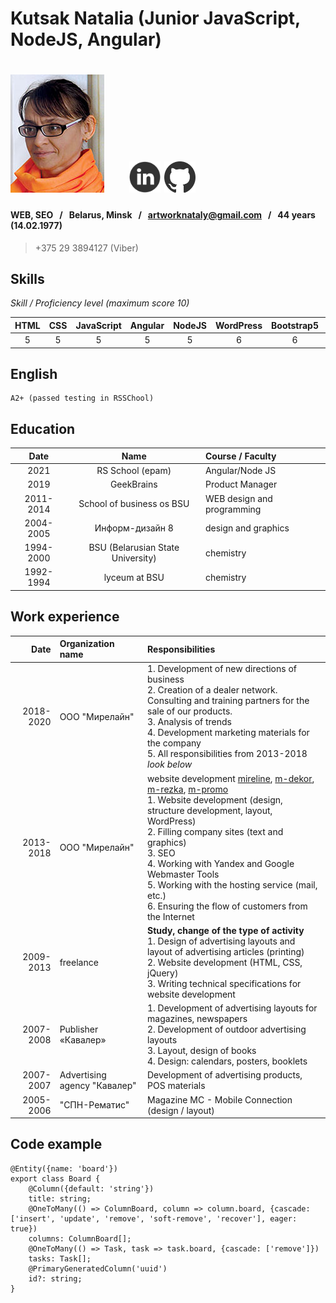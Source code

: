 # Kutsak Natalia (Junior JavaScript, NodeJS, Angular) &nbsp;&nbsp;&nbsp;&nbsp; 

# ![photo](pic/nataly.jpg)  &nbsp;&nbsp;&nbsp;&nbsp;  [<img src="pic/linkedin.svg" alt="linkedin" style="width:50px; height: 50px;">](https://www.linkedin.com/in/kutsak/) [<img src="pic/github.svg" alt="GitHub" style="width:50px; height: 50px;">](https://github.com/Kutsak-Nataly)

#### WEB, SEO &nbsp;&nbsp;/&nbsp;&nbsp; Belarus, Minsk &nbsp;&nbsp;/&nbsp;&nbsp; artworknataly@gmail.com &nbsp;&nbsp;/&nbsp;&nbsp; 44 years (14.02.1977)
> +375 29 3894127 (Viber)

## Skills

*Skill / Proficiency level (maximum score 10)*

| HTML | CSS | JavaScript | Angular | NodeJS | WordPress | Bootstrap5 | SEO | Photoshop | Illustarior |
|:--:|:--:|:--:|:--:|:--:|:--:|:--:|:--:|:--:|:--:|
|5|5|5|5|5|6|6|7|10|10


## English
```
A2+ (passed testing in RSSChool)
```

## Education
| Date | Name | Course / Faculty |
|:---:|:---:| :--- |
| 2021 |  RS School (epam)  | Angular/Node JS |
| 2019 |  GeekBrains  | Product Manager |
| 2011-2014 |  School of business os BSU  | WEB design and programming |
| 2004-2005 |  Информ-дизайн 8  | design and graphics |
| 1994-2000 |  BSU (Belarusian State University)  | chemistry |
| 1992-1994 | lyceum at BSU | chemistry |

## Work experience
| Date | Organization name | Responsibilities |
|---:|:---|:---|
|2018-2020|OOO "Мирелайн"|1. Development of new directions of business<br>2. Creation of a dealer network. Consulting and training partners for the sale of our products.<br>3. Analysis of trends<br>4. Development marketing materials for the company<br>5. All responsibilities from 2013-2018 *look below* |
|2013-2018|OOO "Мирелайн"|website development [mireline](https://mireline.by/), [m-dekor](https://m-dekor.by/), [m-rezka](https://m-rezka.by/), [m-promo](https://m-promo.by/)<br>1. Website development (design, structure development, layout, WordPress)<br>2. Filling company sites (text and graphics)<br>3. SEO<br>4. Working with Yandex and Google Webmaster Tools<br>5. Working with the hosting service (mail, etc.)<br>6. Ensuring the flow of customers from the Internet|
|2009-2013|freelance|**Study, change of the type of activity**<br>1. Design of advertising layouts and layout of advertising articles (printing)<br>2. Website development (HTML, CSS, jQuery)<br>3. Writing technical specifications for website development |
|2007-2008|Publisher «Кавалер»|1. Development of advertising layouts for magazines, newspapers<br>2. Development of outdoor advertising layouts<br>3. Layout, design of books<br>4. Design: calendars, posters, booklets |
|2007-2007|Advertising agency "Кавалер"|Development of advertising products, POS materials|
|2005-2006|"СПН-Рематис"| Magazine MC - Mobile Connection (design / layout)

## Code example
```Angular
@Entity({name: 'board'})
export class Board {
    @Column({default: 'string'})
    title: string;
    @OneToMany(() => ColumnBoard, column => column.board, {cascade: ['insert', 'update', 'remove', 'soft-remove', 'recover'], eager: true})
    columns: ColumnBoard[];
    @OneToMany(() => Task, task => task.board, {cascade: ['remove']})
    tasks: Task[];
    @PrimaryGeneratedColumn('uuid')
    id?: string;
}
```


